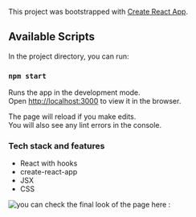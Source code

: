 This project was bootstrapped with [Create React App](https://github.com/facebook/create-react-app).

## Available Scripts

In the project directory, you can run:

### `npm start`

Runs the app in the development mode.<br />
Open [http://localhost:3000](http://localhost:3000) to view it in the browser.

The page will reload if you make edits.<br />
You will also see any lint errors in the console.

### Tech stack and features
  *  React with hooks
  *  create-react-app
  *  JSX
  *  CSS
  
  ![you can check the final look of the page here : ](https://github.com/AsmaaShAli/MovieSearchApp/image.jpg)

